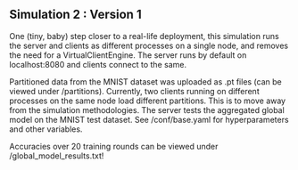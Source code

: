 ## Simulation 2 : Version 1
One (tiny, baby) step closer to a real-life deployment, this simulation runs the server and clients as different processes on a single node, and removes the need for a VirtualClientEngine. The server runs by default on localhost:8080 and clients connect to the same.

Partitioned data from the MNIST dataset was uploaded as .pt files (can be viewed under /partitions).
Currently, two clients running on different processes on the same node load different partitions.
This is to move away from the simulation methodologies.
The server tests the aggregated global model on the MNIST test dataset.
See /conf/base.yaml for hyperparameters and other variables.

Accuracies over 20 training rounds can be viewed under /global_model_results.txt!